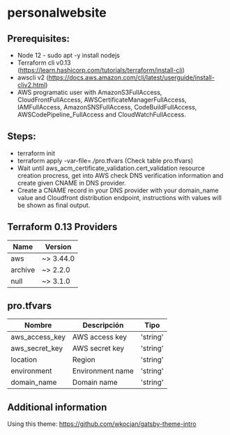 # personalwebsite

## Prerequisites:
- Node 12 - sudo apt -y install nodejs
- Terraform cli v0.13 (https://learn.hashicorp.com/tutorials/terraform/install-cli)
- awscli v2 (https://docs.aws.amazon.com/cli/latest/userguide/install-cliv2.html)
- AWS programatic user with AmazonS3FullAccess, CloudFrontFullAccess, AWSCertificateManagerFullAccess, IAMFullAccess, AmazonSNSFullAccess, CodeBuildFullAccess, AWSCodePipeline_FullAccess and CloudWatchFullAccess.



 

## Steps:
- terraform init
- terraform apply -var-file=./pro.tfvars (Check table pro.tfvars)
- Wait until aws_acm_certificate_validation.cert_validation resource creation procress, get into AWS check DNS verification information and create given CNAME in DNS provider.
- Create a CNAME record in your DNS provider with your domain_name value and Cloudfront distribution endpoint, instructions with values will be shown as final output.

## Terraform 0.13 Providers

|     Name     |   Version   |
|--------------|-------------|
|     aws      |  ~> 3.44.0  |
|   archive    |  ~> 2.2.0   |
|    null      |  ~> 3.1.0   |

## pro.tfvars

|          Nombre           |                        Descripción                              |        Tipo         |
|---------------------------|-----------------------------------------------------------------|---------------------|
|aws_access_key             |AWS access key                                                   |'string'             |
|aws_secret_key             |AWS secret key                                                   |'string'             |
|location                   |Region                                                           |'string'             |
|environment                |Environment name                                                 |'string'             |
|domain_name                |Domain name                                                      |'string'             |

## Additional information
Using this theme: https://github.com/wkocjan/gatsby-theme-intro
